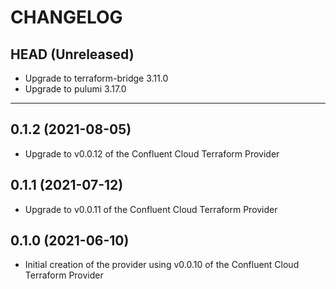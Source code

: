 CHANGELOG
=========

## HEAD (Unreleased)
* Upgrade to terraform-bridge 3.11.0
* Upgrade to pulumi 3.17.0


---

## 0.1.2 (2021-08-05)
* Upgrade to v0.0.12 of the Confluent Cloud Terraform Provider

## 0.1.1 (2021-07-12)
* Upgrade to v0.0.11 of the Confluent Cloud Terraform Provider

## 0.1.0 (2021-06-10)
* Initial creation of the provider using v0.0.10 of the Confluent Cloud Terraform Provider
